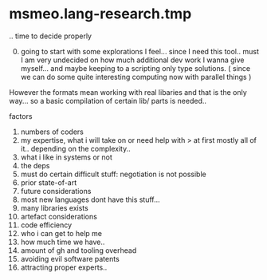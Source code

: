 # msmeo.lang-research.tmp
.. time to decide properly 

0. going to start with some explorations I feel... since I need this tool.. must I am very undecided on how much
additional dev work I wanna give myself... and maybe keeping to a scripting only type solutions. ( since we can do some quite interesting computing now with parallel things ) 

However the formats mean working with real libaries and that is the only way... so a basic compilation of certain lib/ parts is needed.. 

factors
1. numbers of coders 
2. my expertise, what i will take on or need help with > at first mostly all of it.. depending on the complexity.. 
3. what i like in systems or not
4. the deps
5. must do certain difficult stuff: negotiation is not possible
6. prior state-of-art
7. future considerations
8. most new languages dont have this stuff... 
9. many libraries exists
10. artefact considerations
11. code efficiency
12. who i can get to help me
13. how much time we have.. 
14. amount of gh and tooling overhead
15. avoiding evil software patents
16. attracting proper experts..
